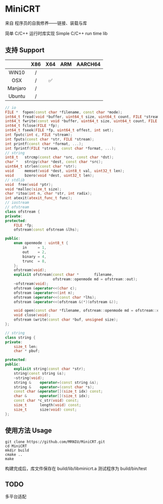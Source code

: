 # MiniCRT

来自 程序员的自我修养——链接、装载与库

简单 C/C++ 运行时库实现
Simple C/C++ run time lib

## 支持 Support

|         | X86  | X64  | ARM  | AARCH64 |
| :-----: | :--: | :--: | :--: | :-----: |
|  WIN10  |  /   |      |      |         |
|   OSX   |  /   |  ✅   |      |         |
| Manjaro |  /   |      |      |         |
| Ubuntu  |  /   |      |      |         |



```c++
// io
FILE *  fopen(const char *filename, const char *mode);
int64_t fread(void *buffer, uint64_t size, uint64_t count, FILE *stream);
int64_t fwrite(const void *buffer, uint64_t size, uint64_t count, FILE *stream);
int64_t fclose(FILE *fp);
int64_t fseek(FILE *fp, uint64_t offest, int set);
int fputc(int c, FILE *stream);
int fputs(const char *str, FILE *stream);
int printf(const char *format, ...);
int fprintf(FILE *stream, const char *format, ...);
// string
int8_t   strcmp(const char *src, const char *dst);
char *   strcpy(char *dest, const char *src);
uint64_t strlen(const char *str);
void     memset(void *dest, uint8_t val, uint32_t len);
void     bzero(void *dest, uint32_t len);
// stdlib
void  free(void *ptr);
void *malloc(size_t size);
char *itoa(int n, char *str, int radix);
int atexit(atexit_func_t func);
// iostream
// ofstream
class ofstream {
private:
protected:
    FILE *fp;
    ofstream(const ofstream &lhs);

public:
    enum openmode : uint8_t {
        in     = 1,
        out    = 2,
        binary = 4,
        trunc  = 8,
    };
    ofstream(void);
    explicit ofstream(const char *       filename,
                      ofstream::openmode md = ofstream::out);
    ~ofstream(void);
    ofstream &operator<<(char c);
    ofstream &operator<<(int n);
    ofstream &operator<<(const char *lhs);
    ofstream &operator<<(ofstream &(*)(ofstream &));

    void open(const char *filename, ofstream::openmode md = ofstream::out);
    void close(void);
    ofstream &write(const char *buf, unsigned size);
};

// string
class string {
private:
    size_t len;
    char * pbuf;

protected:
public:
    explicit string(const char *str);
    string(const string &s);
    ~string(void);
    string &    operator=(const string &s);
    string &    operator=(const char *s);
    const char &operator[](size_t idx) const;
    char &      operator[](size_t idx);
    const char *c_str(void) const;
    size_t      length(void) const;
    size_t      size(void) const;
};
```


## 使用方法 Usage

```shell
git clone https://github.com/MRNIU/MiniCRT.git
cd MiniCRT
mkdir build
cmake ..
make
```

构建完成后，库文件保存在 build/lib/libminicrt.a
测试程序为 build/bin/test


## TODO

多平台适配

